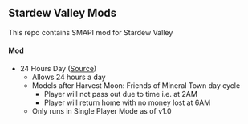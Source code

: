 ## Stardew Valley Mods
This repo contains SMAPI mod for Stardew Valley 
#### Mod
- 24 Hours Day ([Source](24HoursDay/))
	- Allows 24 hours a day
  	- Models after Harvest Moon: Friends of Mineral Town day cycle
		- Player will not pass out due to time i.e. at 2AM
		- Player will return home with no money lost at 6AM
	- Only runs in Single Player Mode as of v1.0
